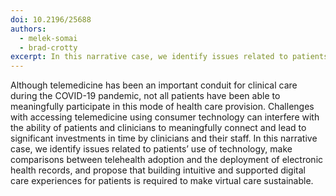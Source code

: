 ```yaml
---
doi: 10.2196/25688
authors:
  - melek-somai
  - brad-crotty
excerpt: In this narrative case, we identify issues related to patients’ use of technology, make comparisons between telehealth adoption and the deployment of electronic health records, and propose that building intuitive and supported digital care experiences for patients is required to make virtual care sustainable.
---
```


Although telemedicine has been an important conduit for clinical care during the COVID-19 pandemic, not all patients have been able to meaningfully participate in this mode of health care provision. Challenges with accessing telemedicine using consumer technology can interfere with the ability of patients and clinicians to meaningfully connect and lead to significant investments in time by clinicians and their staff. In this narrative case, we identify issues related to patients’ use of technology, make comparisons between telehealth adoption and the deployment of electronic health records, and propose that building intuitive and supported digital care experiences for patients is required to make virtual care sustainable.
